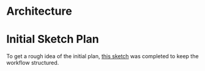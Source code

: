 # Architecture

# Initial Sketch Plan
To get a rough idea of the initial plan, [this sketch](https://drive.google.com/file/d/1hXsk8ZEmxIllxzusgBcEIPhh6iTS2Qfh/view?usp=sharing) was completed to keep the workflow structured.

